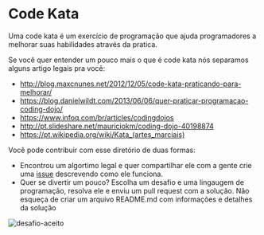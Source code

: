 # Code Kata

Uma code kata é um exercício de programação que ajuda programadores a melhorar suas habilidades através da pratica.

Se você quer entender um pouco mais o que é code kata nós separamos alguns artigo legais pra você:

- http://blog.maxcnunes.net/2012/12/05/code-kata-praticando-para-melhorar/
- https://blog.danielwildt.com/2013/06/06/quer-praticar-programacao-coding-dojo/
- https://www.infoq.com/br/articles/codingdojos
- http://pt.slideshare.net/mauriciokm/coding-dojo-40198874
- https://pt.wikipedia.org/wiki/Kata_(artes_marciais)

Você pode contribuir com esse diretório de duas formas:

* Encontrou um algortimo legal e quer compartilhar ele com a gente crie uma [issue](https://github.com/OESTIDigital/code-kata/issues) descrevendo como ele funciona. 
* Quer se divertir um pouco? Escolha um desafio e uma lingaugem de programação, resolva ele e enviu um pull request com a solução. Não esqueça de criar um arquivo README.md com informações e detalhes da solução

![desafio-aceito](https://cloud.githubusercontent.com/assets/2614909/16933308/b4909000-4d22-11e6-8cf2-42c78f687737.png)
